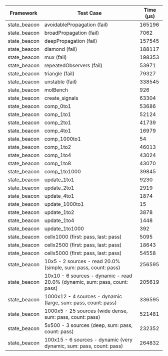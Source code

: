 | Framework | Test Case | Time (μs) |
| --- | --- | --- |
| state_beacon | avoidablePropagation (fail) | 165196 |
| state_beacon | broadPropagation (fail) | 7062 |
| state_beacon | deepPropagation (fail) | 157545 |
| state_beacon | diamond (fail) | 188117 |
| state_beacon | mux (fail) | 198353 |
| state_beacon | repeatedObservers (fail) | 53971 |
| state_beacon | triangle (fail) | 79327 |
| state_beacon | unstable (fail) | 338545 |
| state_beacon | molBench | 926 |
| state_beacon | create_signals | 63304 |
| state_beacon | comp_0to1 | 53686 |
| state_beacon | comp_1to1 | 52124 |
| state_beacon | comp_2to1 | 41739 |
| state_beacon | comp_4to1 | 16979 |
| state_beacon | comp_1000to1 | 54 |
| state_beacon | comp_1to2 | 46013 |
| state_beacon | comp_1to4 | 43024 |
| state_beacon | comp_1to8 | 43070 |
| state_beacon | comp_1to1000 | 39845 |
| state_beacon | update_1to1 | 9230 |
| state_beacon | update_2to1 | 2919 |
| state_beacon | update_4to1 | 1874 |
| state_beacon | update_1000to1 | 15 |
| state_beacon | update_1to2 | 3878 |
| state_beacon | update_1to4 | 1448 |
| state_beacon | update_1to1000 | 392 |
| state_beacon | cellx1000 (first: pass, last: pass) | 5095 |
| state_beacon | cellx2500 (first: pass, last: pass) | 18643 |
| state_beacon | cellx5000 (first: pass, last: pass) | 54558 |
| state_beacon | 10x5 - 2 sources - read 20.0% (simple, sum: pass, count: pass) | 256595 |
| state_beacon | 10x10 - 6 sources - dynamic - read 20.0% (dynamic, sum: pass, count: pass) | 205619 |
| state_beacon | 1000x12 - 4 sources - dynamic (large, sum: pass, count: pass) | 336595 |
| state_beacon | 1000x5 - 25 sources (wide dense, sum: pass, count: pass) | 521481 |
| state_beacon | 5x500 - 3 sources (deep, sum: pass, count: pass) | 232352 |
| state_beacon | 100x15 - 6 sources - dynamic (very dynamic, sum: pass, count: pass) | 264832 |
